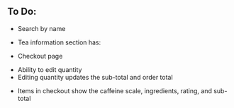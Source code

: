 ## To Do:
- Search by name
<!-- - Search by category with drop down list -->
<!-- - Table with column for image, and tea information -->
<!-- - Quantity drop down number list -->
<!-- - Add to bag button -->
<!-- - New items added to bag default to qty of 1, if no qty is selected -->
<!-- - Checkout button -->
<!-- - Checkout/bag starts empty, then updates with number of items -->
- Tea information section has:
<!-- - Price, Caffeine Scale, Ingredients, Rating -->
<!-- - In Stock? - shows Yes or No when True/False respectively -->
<!-- - Categories - goes through categories list and displays each one -->
- Checkout page
<!-- - Order total -->
<!-- - Lists each item that was added from the previous page, and includes its quantity -->
- Ability to edit quantity
- Editing quantity updates the sub-total and order total
<!-- - Ability to remove a product, which then updates the order total -->
- Items in checkout show the caffeine scale, ingredients, rating, and sub-total
